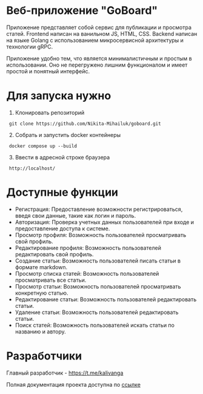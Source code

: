 # Веб-приложение "GoBoard"

Приложение представляет собой сервис для публикации и просмотра статей.
Frontend написан на ванильном JS, HTML, CSS.
Backend написан на языке Golang с использованием микросервисной архитектуры и технологии gRPC.

Приложение удобно тем, что является минималистичным и простым в использовании. Оно не перегружено лишним функционалом и имеет простой и понятный интерфейс.

# Для запуска нужно

1. Клонировать репозиторий

```
 git clone https://github.com/Nikita-Mihailuk/goboard.git
```

2. Собрать и запустить docker контейнеры

```
 docker compose up --build
```

3. Ввести в адресной строке браузера
```
 http://localhost/
```

# Доступные функции

- Регистрация: Предоставление возможности регистрироваться, введя свои данные, такие как логин и пароль.
- Авторизация: Проверка учетных данных пользователей при входе и предоставление доступа к системе.
- Просмотр профиля: Возможность пользователей просматривать свой профиль.
- Редактирование профиля: Возможность пользователей редактировать свой профиль.
- Создание статьи: Возможность пользователей писать статьи в формате markdown.
- Просмотр списка статей: Возможность пользователей просматривать все статьи.
- Просмотр статьи: Возможность пользователей просматривать конкретную статью.
- Редактирование статьи: Возможность пользователей редактировать статьи.
- Удаление статьи: Возможность пользователей редактировать статьи.
- Поиск статей: Возможность пользователей искать статьи по названию и автору.

# Разработчики

Главный разработчик - https://t.me/kalivanga

Полная документация проекта доступна по [ссылке](https://github.com/Nikita-Mihailuk/goboard/wiki/)


